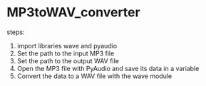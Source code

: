 # MP3toWAV_converter

steps:
1. import libraries wave and pyaudio
2. Set the path to the input MP3 file
3. Set the path to the output WAV file
4. Open the MP3 file with PyAudio and save its data in a variable
5. Convert the data to a WAV file with the wave module
